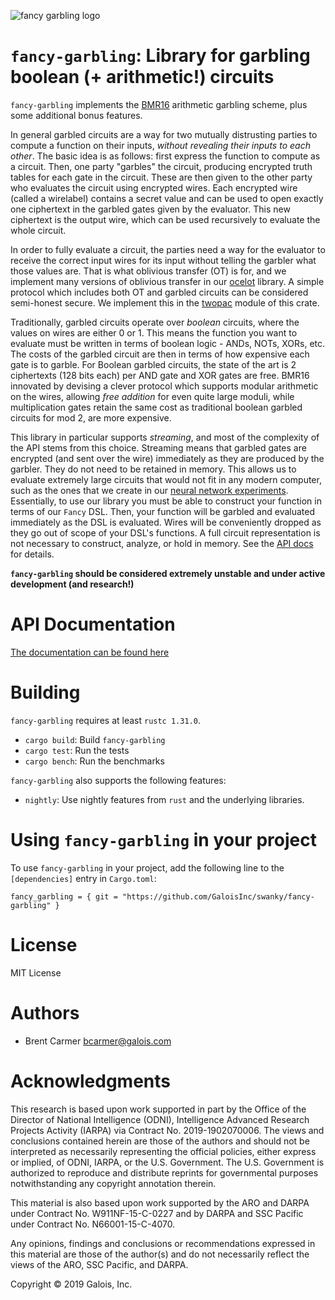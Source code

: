 ![fancy garbling logo](logo.png)

# `fancy-garbling`: Library for garbling boolean (+ arithmetic!) circuits

`fancy-garbling` implements the [BMR16](https://eprint.iacr.org/2016/969)
arithmetic garbling scheme, plus some additional bonus features.

In general garbled circuits are a way for two mutually distrusting parties to compute a
function on their inputs, *without revealing their inputs to each other*.  The basic idea
is as follows: first express the function to compute as a circuit.  Then, one party
"garbles" the circuit, producing encrypted truth tables for each gate in the circuit.
These are then given to the other party who evaluates the circuit using encrypted wires.
Each encrypted wire (called a wirelabel) contains a secret value and can be used to open
exactly one ciphertext in the garbled gates given by the evaluator. This new ciphertext is
the output wire, which can be used recursively to evaluate the whole circuit.

In order to fully evaluate a circuit, the parties need a way for the evaluator to receive
the correct input wires for its input without telling the garbler what those values are.
That is what oblivious transfer (OT) is for, and we implement many versions of oblivious
transfer in our [ocelot](https://github.com/GaloisInc/swanky/tree/master/ocelot) library.
A simple protocol which includes both OT and garbled circuits can be considered semi-honest
secure. We implement this in the
[twopac](https://github.com/GaloisInc/swanky/tree/master/fancy-garbling/src/twopac) module
of this crate.

Traditionally, garbled circuits operate over *boolean* circuits, where the values on
wires are either 0 or 1. This means the function you want to evaluate must be written in
terms of boolean logic - ANDs, NOTs, XORs, etc. The costs of the garbled circuit are then
in terms of how expensive each gate is to garble. For Boolean garbled circuits, the state
of the art is 2 ciphertexts (128 bits each) per AND gate and XOR gates are free.  BMR16
innovated by devising a clever protocol which supports modular arithmetic on the wires,
allowing *free addition* for even quite large moduli, while multiplication gates retain
the same cost as traditional boolean garbled circuits for mod 2, are more expensive.

This library in particular supports *streaming*, and most of the complexity of the API
stems from this choice.  Streaming means that garbled gates are encrypted (and sent over
the wire) immediately as they are produced by the garbler.  They do not need to be
retained in memory. This allows us to evaluate extremely large circuits that would not fit
in any modern computer, such as the ones that we create in our [neural network
experiments](https://github.com/spaceships/garbled-neural-network-experiments).
Essentially, to use our library you must be able to construct your function in terms of
our `Fancy` DSL. Then, your function will be garbled and evaluated immediately as the DSL
is evaluated. Wires will be conveniently dropped as they go out of scope of your DSL's
functions. A full circuit representation is not necessary to construct, analyze, or hold
in memory. See the [API docs](https://galoisinc.github.io/swanky/fancy_garbling) for
details.

**`fancy-garbling` should be considered extremely unstable and under active
development (and research!)**

# API Documentation

[The documentation can be found here](https://galoisinc.github.io/swanky/fancy_garbling)

# Building

`fancy-garbling` requires at least `rustc 1.31.0`.

* `cargo build`: Build `fancy-garbling`
* `cargo test`: Run the tests
* `cargo bench`: Run the benchmarks

`fancy-garbling` also supports the following features:

* `nightly`: Use nightly features from `rust` and the underlying libraries.

# Using `fancy-garbling` in your project

To use `fancy-garbling` in your project, add the following line to the
`[dependencies]` entry in `Cargo.toml`:

```
fancy_garbling = { git = "https://github.com/GaloisInc/swanky/fancy-garbling" }
```

# License

MIT License

# Authors

- Brent Carmer <bcarmer@galois.com>

# Acknowledgments

This research is based upon work supported in part by the Office of the Director of
National Intelligence (ODNI), Intelligence Advanced Research Projects Activity (IARPA) via
Contract No. 2019-1902070006. The views and conclusions contained herein are those of the
authors and should not be interpreted as necessarily representing the official policies,
either express or implied, of ODNI, IARPA, or the U.S. Government. The U.S. Government is
authorized to reproduce and distribute reprints for governmental purposes notwithstanding
any copyright annotation therein.

This material is also based upon work supported by the ARO and DARPA under Contract No.
W911NF-15-C-0227 and by DARPA and SSC Pacific under Contract No. N66001-15-C-4070.

Any opinions, findings and conclusions or recommendations expressed in this material are
those of the author(s) and do not necessarily reflect the views of the ARO, SSC Pacific,
and DARPA.

Copyright © 2019 Galois, Inc.
